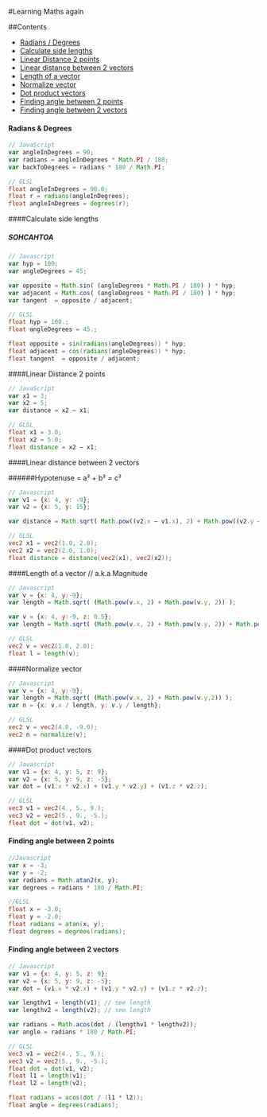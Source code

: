 #Learning Maths again 

##Contents

- [Radians / Degrees](#radians--degrees)
- [Calculate side lengths](#calculate-side-lengths)
- [Linear Distance 2 points](#linear-distance-2-points)
- [Linear distance between 2 vectors](#linear-distance-between-2-vectors)
- [Length of a vector](#length-of-a-vector)
- [Normalize vector](#normalize-vector)
- [Dot product vectors](#dot-product-vectors)
- [Finding angle between 2 points](#finding-angle-between-2-points)
- [Finding angle between 2 vectors](#finding-angle-between-2-vectors)

#### Radians & Degrees

```js
// JavaScript
var angleInDegrees = 90;
var radians = angleInDegrees * Math.PI / 180;
var backToDegrees = radians * 180 / Math.PI;
```

```glsl
// GLSL
float angleInDegrees = 90.0;
float r = radians(angleInDegrees);
float angleInDegrees = degrees(r);
```

####Calculate side lengths
##### SOHCAHTOA

```js
// Javascript
var hyp = 100;
var angleDegrees = 45;

var opposite = Math.sin( (angleDegrees * Math.PI / 180) ) * hyp;
var adjacent = Math.cos( (angleDegrees * Math.PI / 180) ) * hyp;
var tangent  = opposite / adjacent;
```

```glsl
// GLSL
float hyp = 100.;
float angleDegrees = 45.;

float opposite = sin(radians(angleDegrees)) * hyp;
float adjacent = cos(radians(angleDegrees)) * hyp;
float tangent  = opposite / adjacent;

```

####Linear Distance 2 points

```js
// JavaScript
var x1 = 3;
var x2 = 5;
var distance = x2 — x1;
```

```glsl
// GLSL
float x1 = 3.0;
float x2 = 5.0;
float distance = x2 — x1;
```

####Linear distance between 2 vectors

######Hypotenuse = a² + b² = c²

```js
// Javascript
var v1 = {x: 4, y: -9};
var v2 = {x: 5, y: 15};

var distance = Math.sqrt( Math.pow((v2.x — v1.x), 2) + Math.pow((v2.y — v1.y), 2) );
```

```glsl
// GLSL
vec2 x1 = vec2(1.0, 2.0);
vec2 x2 = vec2(2.0, 1.0);
float distance = distance(vec2(x1), vec2(x2));
```

####Length of a vector
// a.k.a Magnitude
```js
// Javascript
var v = {x: 4, y:-9};
var length = Math.sqrt( (Math.pow(v.x, 2) + Math.pow(v.y, 2)) );

var v = {x: 4, y:-9, z: 0.5};
var length = Math.sqrt( (Math.pow(v.x, 2) + Math.pow(v.y, 2)) + Math.pow(v.z, 2)) );
```

```glsl
// GLSL
vec2 v = vec2(1.0, 2.0);
float l = length(v);
```

####Normalize vector

```js
// Javascript
var v = {x: 4, y:-9};
var length = Math.sqrt( (Math.pow(v.x, 2) + Math.pow(v.y,2)) );
var n = {x: v.x / length, y: v.y / length};
```

```glsl
// GLSL
vec2 v = vec2(4.0, -9.0);
vec2 n = normalize(v);
```

####Dot product vectors

```js
// Javascript
var v1 = {x: 4, y: 5, z: 9};
var v2 = {x: 5, y: 9, z: -5};
var dot = (v1.x * v2.x) + (v1.y * v2.y) + (v1.z * v2.z);
```
```glsl
// GLSL 
vec3 v1 = vec2(4., 5., 9.);
vec3 v2 = vec2(5., 9., -5.);
float dot = dot(v1, v2);
```

#### Finding angle between 2 points

```js
//Javascript
var x = -3;
var y = -2;
var radians = Math.atan2(x, y);
var degrees = radians * 180 / Math.PI;
```

```glsl
//GLSL
float x = -3.0;
float y = -2.0;
float radians = atan(x, y);
float degrees = degrees(radians);
```

#### Finding angle between 2 vectors

```js
// Javascript
var v1 = {x: 4, y: 5, z: 9};
var v2 = {x: 5, y: 9, z: -5};
var dot = (v1.x * v2.x) + (v1.y * v2.y) + (v1.z * v2.z);

var lengthv1 = length(v1); // see length
var lengthv2 = length(v2); // see length

var radians = Math.acos(dot / (lengthv1 * lengthv2));
var angle = radians * 180 / Math.PI;
```
```glsl
// GLSL 
vec3 v1 = vec2(4., 5., 9.);
vec3 v2 = vec2(5., 9., -5.);
float dot = dot(v1, v2);
float l1 = length(v1);
float l2 = length(v2);

float radians = acos(dot / (l1 * l2));
float angle = degrees(radians);
```